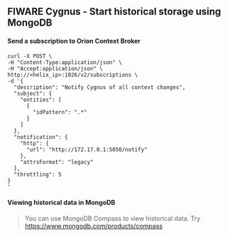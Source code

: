 ## FIWARE Cygnus - Start historical storage using MongoDB

#### Send a subscription to Orion Context Broker 

```
curl -X POST \
-H "Content-Type:application/json" \
-H "Accept:application/json" \
http://<helix_ip>:1026/v2/subscriptions \
-d '{
  "description": "Notify Cygnus of all context changes",
  "subject": {
    "entities": [
      {
        "idPattern": ".*"
      }
    ]
  },
  "notification": {
    "http": {
      "url": "http://172.17.0.1:5050/notify"
    },
    "attrsFormat": "legacy"
  },
  "throttling": 5
}
'
```
#### Viewing historical data in MongoDB

> You can use MongoDB Compass to view historical data. Try https://www.mongodb.com/products/compass


